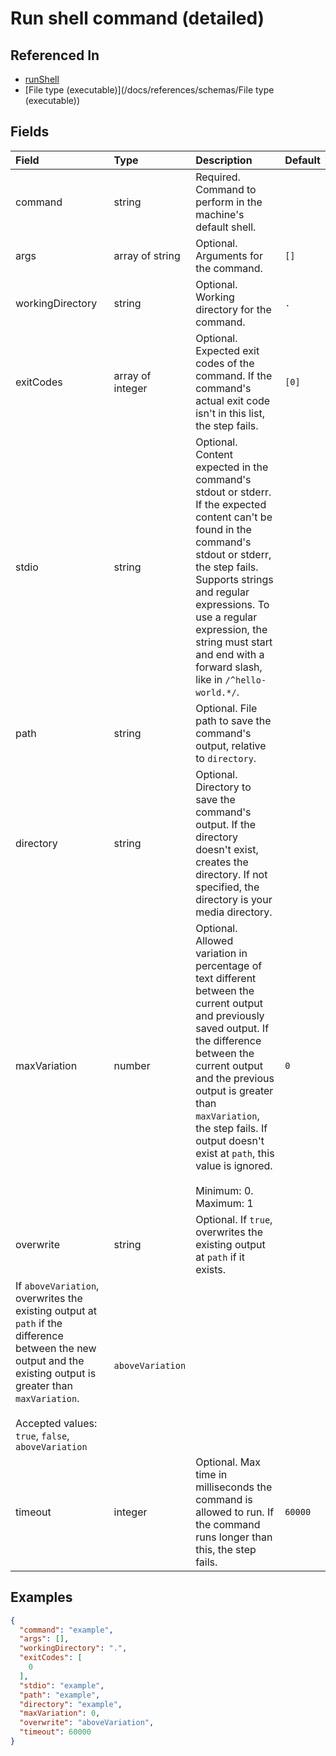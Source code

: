 
# Run shell command (detailed)



## Referenced In

- [runShell](/docs/references/schemas/runShell)
- [File type (executable)](/docs/references/schemas/File type (executable))

## Fields

Field | Type | Description | Default
:-- | :-- | :-- | :--
command | string | Required. Command to perform in the machine's default shell. | 
args | array of string | Optional. Arguments for the command. | ``[]``
workingDirectory | string | Optional. Working directory for the command. | `.`
exitCodes | array of integer | Optional. Expected exit codes of the command. If the command's actual exit code isn't in this list, the step fails. | ``[0]``
stdio | string | Optional. Content expected in the command's stdout or stderr. If the expected content can't be found in the command's stdout or stderr, the step fails. Supports strings and regular expressions. To use a regular expression, the string must start and end with a forward slash, like in `/^hello-world.*/`. | 
path | string | Optional. File path to save the command's output, relative to `directory`. | 
directory | string | Optional. Directory to save the command's output. If the directory doesn't exist, creates the directory. If not specified, the directory is your media directory. | 
maxVariation | number | Optional. Allowed variation in percentage of text different between the current output and previously saved output. If the difference between the current output and the previous output is greater than `maxVariation`, the step fails. If output doesn't exist at `path`, this value is ignored.<br/><br/>Minimum: 0. Maximum: 1 | `0`
overwrite | string | Optional. If `true`, overwrites the existing output at `path` if it exists.
If `aboveVariation`, overwrites the existing output at `path` if the difference between the new output and the existing output is greater than `maxVariation`.<br/><br/>Accepted values: `true`, `false`, `aboveVariation` | `aboveVariation`
timeout | integer | Optional. Max time in milliseconds the command is allowed to run. If the command runs longer than this, the step fails. | `60000`

## Examples

```json
{
  "command": "example",
  "args": [],
  "workingDirectory": ".",
  "exitCodes": [
    0
  ],
  "stdio": "example",
  "path": "example",
  "directory": "example",
  "maxVariation": 0,
  "overwrite": "aboveVariation",
  "timeout": 60000
}
```
